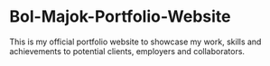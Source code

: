 # Bol-Majok-Portfolio-Website
This is my official portfolio website to showcase my work, skills and achievements to potential clients, employers and collaborators.
